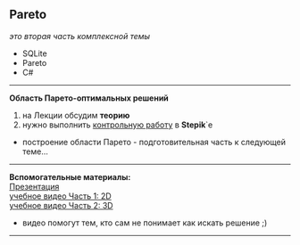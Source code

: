 ## Pareto

_это вторая часть комплексной темы_  
* SQLite  
* Pareto  
* C#  

---  

__Область Парето-оптимальных решений__  
1) на Лекции обсудим __теорию__  
2) нужно выполнить [контрольную работу](https://stepik.org/lesson/336739/step/1?unit=320214) в __Stepik__`е  

- построение области Парето - подготовительная часть к следующей теме...  

---  

__Вспомогательные материалы:__  
[Презентация](https://github.com/permCoding/software-engineering-2020/blob/master/03-SQLite/02-Pareto/Pareto.pdf)  
[учебное видео Часть 1: 2D](https://youtu.be/ye4tlrJASXk)  
[учебное видео Часть 2: 3D](https://youtu.be/N5TzvFx1U2M)  
- видео помогут тем, кто сам не понимает как искать решение ;)  

---  

